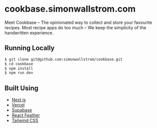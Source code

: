 # cookbase.simonwallstrom.com

Meet Cookbase – The opinionated way to collect and store your favourite recipes. Most recipe apps do too much – We keep the simplicity of the handwritten experience.

## Running Locally

```bash
$ git clone git@github.com:simonwallstrom/cookbase.git
$ cd cookbase
$ npm install
$ npm run dev
```

## Built Using

- [Next.js](https://nextjs.org/)
- [Vercel](https://vercel.com)
- [Supabase](https://supabase.io/)
- [React Feather](https://github.com/feathericons/react-feather)
- [Tailwind CSS](https://tailwindcss.com/)
